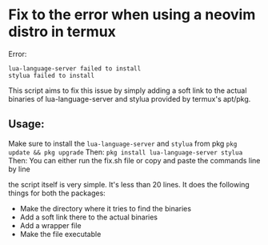 # Fix to the error when using a neovim distro in termux
Error:
```
lua-language-server failed to install
stylua failed to install
```

This script aims to fix this issue by simply adding a
soft link to the actual binaries of lua-language-server
and stylua provided by termux's apt/pkg.

## Usage:
Make sure to install the `lua-language-server` and `stylua`
from pkg
`pkg update && pkg upgrade`
Then:
`pkg install lua-language-server stylua`
Then:
You can either run the fix.sh file or copy and paste the commands line by line

the script itself is very simple. It's less than 20 lines.
It does the following things for both the packages:

- Make the directory where it tries to find the binaries
- Add a soft link there to the actual binaries
- Add a wrapper file
- Make the file executable
